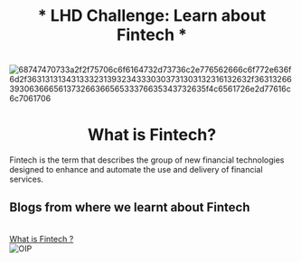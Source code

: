<h1 align ="center">* LHD Challenge: Learn about Fintech *</h1>

<br />![68747470733a2f2f75706c6f6164732d73736c2e776562666c6f772e636f6d2f3631313134313332313932343330303731303132316132632f3631326639306366656137326636656533376635343732635f4c6561726e2d77616c6c7061706](https://user-images.githubusercontent.com/86939391/137496777-48fed249-6e02-46c8-8540-00b38cfddddc.jpg)

<h1 align ="center">  What is Fintech?</h1>

Fintech is the term that describes the group of new financial technologies designed to enhance and automate the use and delivery  of financial services.


## Blogs from where we learnt about Fintech
<br />[What is Fintech ?](https://builtin.com/fintech)
<br />![OIP](https://user-images.githubusercontent.com/86939391/137500504-9c921bf6-7e10-4795-ab6a-71905b16db7d.jpg)

